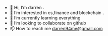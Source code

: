 - 👋 Hi, I’m darren .
- 👀 I’m interested in cs,finance and blockchain .
- 🌱 I’m currently learning everything 
- 💞️ I’m looking to collaborate on github
- 📫 How to reach me darren94me@gmail.com

<!---
darrenli6/darrenli6 is a ✨ special ✨ repository because its `README.md` (this file) appears on your GitHub profile.
You can click the Preview link to take a look at your changes.
--->
